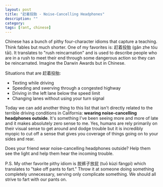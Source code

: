 ```yaml
---
layout: post
title: "赶着投胎 - Noise-Cancelling Headphones"
description: ""
category: 
tags: [rant, chinese]
---
```


Chinese has a bunch of pithy four-character idioms that capture a teaching. Think fables but much shorter. One of my favorites is: 赶着投胎 (gǎn zhe tóu tāi). It translates to "rush reincarnation" and is used to describe people who are in a rush to meet their end through some dangerous action so they can be reincarnated. Imagine the Darwin Awards but in Chinese.

Situations that are 赶着投胎:

* Texting while driving
* Speeding and swerving through a congested highway
* Driving in the left lane below the speed limit
* Changing lanes without using your turn signal

Today we can add another thing to this list that isn't directly related to the terrible driving conditions in California: **wearing noise-cancelling headphones outside**. It's something I've been seeing more and more of late and it makes absolutely zero sense to me. Yes, humans are rely primarily on their visual sense to get around and dodge trouble but it is incredibly myopic to cut off a sense that gives you coverage of things going on to your sides and rear.

Does your friend wear noise-cancelling headphones outside? Help them see the light and help them hear the incoming trouble.

P.S. My other favorite pithy idiom is 脱裤子放屁 (tuō kùzi fàngpì) which translates to "take off pants to fart." Throw it at someone doing something completely unnecessary, serving only complicate something. We should all strive to fart with our pants on.
